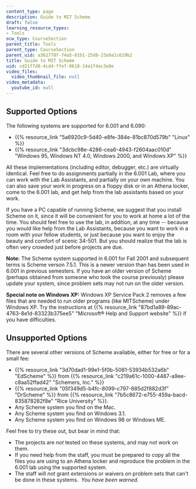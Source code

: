 ```yaml
---
content_type: page
description: Guide to MIT Scheme
draft: false
learning_resource_types:
- Tools
ocw_type: CourseSection
parent_title: Tools
parent_type: CourseSection
parent_uid: a361770f-74a5-81b1-25d8-23a9a1c629b2
title: Guide to MIT Scheme
uid: cd21f7d8-4cd4-ffef-0618-14a1f4ac3e8e
video_files:
  video_thumbnail_file: null
video_metadata:
  youtube_id: null
---
```

## Supported Options

The following systems are supported for 6.001 and 6.090:

- {{% resource_link "5a6920c9-5d40-e8fe-384e-81bc870d579b" "Linux" %}}
- {{% resource_link "3dcbc98e-4286-cea6-4943-f2604aac010d" "Windows 95, Windows NT 4.0, Windows 2000, and Windows XP" %}}

All these implementations (including editor, debugger, etc.) are virtually identical. Feel free to do assignments partially in the 6.001 Lab, where you can work with the Lab Assistants, and partially on your own machine. You can also save your work in progress on a floppy disk or in an Athena locker, come to the 6.001 lab, and get help from the lab assistants based on your work.

If you have a PC capable of running Scheme, we suggest that you install Scheme on it, since it will be convenient for you to work at home a lot of the time. You should feel free to use the lab, in addition, at any time -- because you would like help from the Lab Assistants, because you want to work in a room with your fellow students, or just because you want to enjoy the beauty and comfort of scenic 34-501. But you should realize that the lab is often very crowded just before projects are due.

**Note:** The Scheme system supported in 6.001 for Fall 2001 and subsequent terms is Scheme verson 7.5.1. This is a newer version than has been used in 6.001 in previous semesters. If you have an older version of Scheme (perhaps obtained from someone who took the course previously) please update your system, since problem sets may not run on the older version.

**Special note on Windows XP:** Windows XP Service Pack 2 removes a few files that are needed to run older programs (like MITScheme) under Windows XP. Try the instructions at {{% resource_link "87bd1a89-89ac-4763-8e1d-83323b375ee5" "Microsoft® Help and Support website" %}} if you have difficulties.

## Unsupported Options

There are several other versions of Scheme available, either for free or for a small fee:

- {{% resource_link "3d70dad1-99e1-5f0b-5081-53934b532a6b" "EdScheme" %}} from {{% resource_link "c219a61c-1000-4487-a9ee-c8aa52ffad42" "Schemers, Inc." %}}
- {{% resource_link "05f349d5-b4fc-8099-c797-885d2f882d3f" "DrScheme" %}} from {{% resource_link "7b5c8672-e755-459a-bacd-835878282f8e" "Rice University" %}}.
- Any Scheme system you find on the Mac.
- Any Scheme system you find on Windows 3.1.
- Any Scheme system you find on Windows 98 or Windows ME.

Feel free to try these out, but bear in mind that:

- The projects are *not* tested on these systems, and may not work on them.
- If you need help from the staff, you must be prepared to copy all the files you are using to an Athena locker and reproduce the problem in the 6.001 lab using the supported system.
- The staff will *not* grant extensions or waivers on problem sets that can't be done in these systems.  *You have been warned.*
